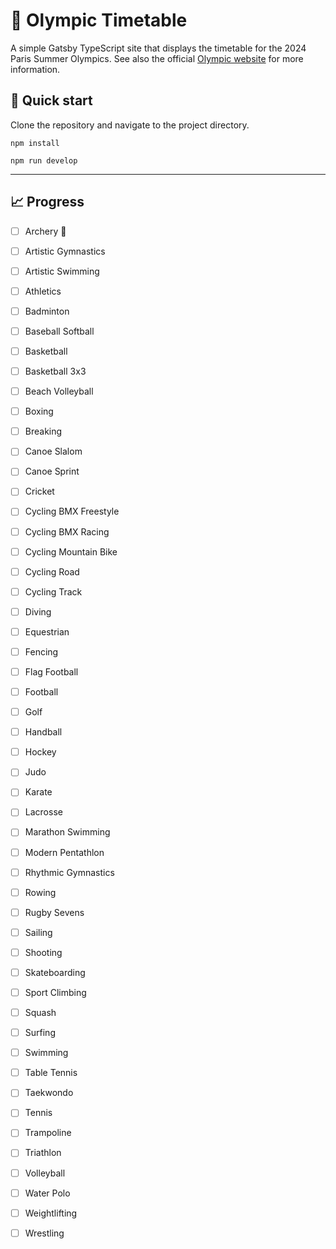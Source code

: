 # 🚧 Olympic Timetable

A simple Gatsby TypeScript site that displays the timetable for the 2024 Paris Summer Olympics. See also the official [Olympic website](https://olympics.com/en/olympic-games/paris-2024) for more information.

## 🚀 Quick start

Clone the repository and navigate to the project directory.

`npm install`

`npm run develop`

---
## 📈 Progress

- [ ] Archery 🚧
- [ ] Artistic Gymnastics 
- [ ] Artistic Swimming 
- [ ] Athletics 
- [ ] Badminton 
- [ ] Baseball Softball 
- [ ] Basketball 
- [ ] Basketball 3x3 
- [ ] Beach Volleyball 
- [ ] Boxing 
- [ ] Breaking 
- [ ] Canoe Slalom 
- [ ] Canoe Sprint 
- [ ] Cricket 
- [ ] Cycling BMX Freestyle 
- [ ] Cycling BMX Racing 
- [ ] Cycling Mountain Bike 
- [ ] Cycling Road 
- [ ] Cycling Track 
- [ ] Diving 
- [ ] Equestrian 
- [ ] Fencing 
- [ ] Flag Football 
- [ ] Football 
- [ ] Golf 
- [ ] Handball 
- [ ] Hockey 
- [ ] Judo 
- [ ] Karate 
- [ ] Lacrosse 
- [ ] Marathon Swimming 
- [ ] Modern Pentathlon 
- [ ] Rhythmic Gymnastics 
- [ ] Rowing 
- [ ] Rugby Sevens 
- [ ] Sailing 
- [ ] Shooting 
- [ ] Skateboarding 
- [ ] Sport Climbing 
- [ ] Squash 
- [ ] Surfing 
- [ ] Swimming 
- [ ] Table Tennis 
- [ ] Taekwondo 
- [ ] Tennis 
- [ ] Trampoline 
- [ ] Triathlon 
- [ ] Volleyball 
- [ ] Water Polo 
- [ ] Weightlifting 
- [ ] Wrestling 

